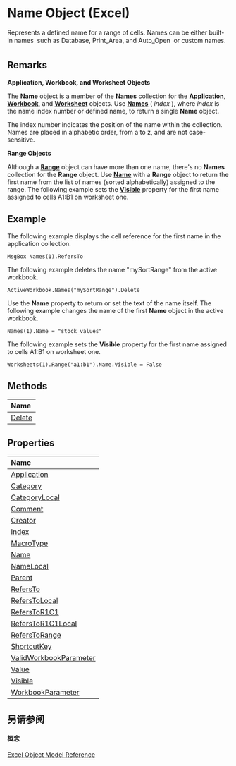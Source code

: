 
# Name Object (Excel)

Represents a defined name for a range of cells. Names can be either built-in names  such as Database, Print_Area, and Auto_Open  or custom names.


## Remarks

 **Application, Workbook, and Worksheet Objects**

The  **Name** object is a member of the **[Names](ffecf89d-7bae-c470-8e37-608857a9de2a.md)** collection for the **[Application](19b73597-5cf9-4f56-8227-b5211f657f6f.md)**, **[Workbook](8c00aa60-c974-eed3-0812-3c9625eb0d4c.md)**, and **[Worksheet](182b705e-854a-81cc-a4b0-59b942de55ae.md)** objects. Use **[Names](26be56ec-ea12-1600-602a-eb338d4a5a8b.md)** ( _index_ ), where _index_ is the name index number or defined name, to return a single **Name** object.

The index number indicates the position of the name within the collection. Names are placed in alphabetic order, from a to z, and are not case-sensitive.

 **Range Objects**

Although a  **[Range](b8207778-0dcc-4570-1234-f130532cc8cd.md)** object can have more than one name, there's no **Names** collection for the **Range** object. Use **[Name](39d1a326-e123-443c-29c0-453f7b4a8760.md)** with a **Range** object to return the first name from the list of names (sorted alphabetically) assigned to the range. The following example sets the **[Visible](48860564-6079-932e-2cae-0802235be61e.md)** property for the first name assigned to cells A1:B1 on worksheet one.


## Example

The following example displays the cell reference for the first name in the application collection.


```
MsgBox Names(1).RefersTo
```

The following example deletes the name "mySortRange" from the active workbook.




```
ActiveWorkbook.Names("mySortRange").Delete
```

Use the  **Name** property to return or set the text of the name itself. The following example changes the name of the first **Name** object in the active workbook.




```
Names(1).Name = "stock_values"
```

The following example sets the  **Visible** property for the first name assigned to cells A1:B1 on worksheet one.




```
Worksheets(1).Range("a1:b1").Name.Visible = False
```


## Methods



|**Name**|
|:-----|
|[Delete](429a5d17-8f34-9a04-d744-66ce1e9e39a7.md)|

## Properties



|**Name**|
|:-----|
|[Application](e8272a17-5ad8-b63f-3b30-7abd49434d98.md)|
|[Category](01892c7b-a42e-e4b3-6ddd-27ace1c51aae.md)|
|[CategoryLocal](5f80e0a4-e12d-a85d-69a1-979652f62ac3.md)|
|[Comment](7d2e9c31-4c81-f1ae-1c8b-a476c2bc0d7f.md)|
|[Creator](90c6fe07-e941-269f-71bf-e9dc6a982629.md)|
|[Index](b7c5c593-80d3-d36a-ec68-7733bbb7e5a8.md)|
|[MacroType](46f02cb6-56c3-7b0e-27a4-db356802abe6.md)|
|[Name](eeebe875-b60d-7abe-df4e-8b56476b6b64.md)|
|[NameLocal](7a98f361-077f-30fc-b754-4070e526f7bc.md)|
|[Parent](83d46498-bf9c-6285-189b-47f6e8cd41ee.md)|
|[RefersTo](8093e14c-0461-5e49-ef71-16c683044a63.md)|
|[RefersToLocal](e079e8c9-44f9-494e-97aa-2a38c0ec157b.md)|
|[RefersToR1C1](6661dc25-44cd-ac43-9347-93ed7583c9b1.md)|
|[RefersToR1C1Local](314b8764-5f5c-9a2f-87a7-54637de59bbd.md)|
|[RefersToRange](81c0e2fe-8ce6-0df9-9ffa-0931b87487e7.md)|
|[ShortcutKey](ff763568-4c18-9414-45a7-bcf75b597261.md)|
|[ValidWorkbookParameter](fd8bef70-af4f-af01-1956-24b50ea210be.md)|
|[Value](26732c54-3519-885d-e40d-69c6b1795318.md)|
|[Visible](078a949c-ff27-c62d-10b0-7d83b190da13.md)|
|[WorkbookParameter](1a7983fc-9020-fb72-21b1-822d19802c31.md)|

## 另请参阅


#### 概念


[Excel Object Model Reference](11ea8598-8a20-92d5-f98b-0da04263bf2c.md)